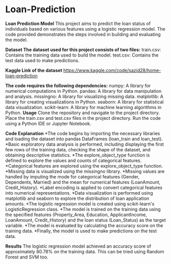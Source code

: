 # Loan-Prediction

**Loan Prediction Model**
This project aims to predict the loan status of individuals based on various features using a logistic regression model. The code provided demonstrates the steps involved in building and evaluating the model.

**Dataset
The dataset used for this project consists of two files:**
        train.csv: Contains the training data used to build the model.
        test.csv: Contains the test data used to make predictions.
        
**Kaggle Link of the dataset**
        https://www.kaggle.com/code/sazid28/home-loan-prediction

**The code requires the following dependencies:**
      numpy: A library for numerical computations in Python.
      pandas: A library for data manipulation and analysis.
      missingno: A library for visualizing missing data.
      matplotlib: A library for creating visualizations in Python.
      seaborn: A library for statistical data visualization.
      scikit-learn: A library for machine learning algorithms in Python.
**Usage**
      Clone the repository and navigate to the project directory.
      Place the train.csv and test.csv files in the project directory.
      Run the code using a Python IDE or Jupyter Notebook. 
      
**Code Explanation**
  *The code begins by importing the necessary libraries and loading the dataset into pandas DataFrames (loan_train and loan_test).
  *Basic exploratory data analysis is performed, including displaying the first few rows of the training data, checking the shape of the dataset, and obtaining descriptive statistics.
  *The explore_object_type function is defined to explore the values and counts of categorical features.
  *Categorical features are explored using the explore_object_type function.
  *Missing data is visualized using the missingno library.
  *Missing values are handled by imputing the mode for categorical features (Gender, Dependents, Married) and the mean for numerical features (LoanAmount, Credit_History).
  *Label encoding is applied to convert categorical features into numerical representations.
  *Data visualization is performed using matplotlib and seaborn to explore the distribution of loan application amounts.
  *The logistic regression model is created using scikit-learn's LogisticRegression class.
  *The model is trained on the training data using the specified features (Property_Area, Education, ApplicantIncome, LoanAmount, Credit_History) and the loan status (Loan_Status) as the target variable.
  *The model is evaluated by calculating the accuracy score on the training data.
  *Finally, the model is used to make predictions on the test data.

**Results**
The logistic regression model achieved an accuracy score of approximately 80.78% on the training data.
This can be tried using Random Forest and SVM too.

